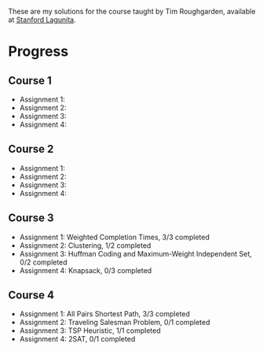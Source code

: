 These are my solutions for the course taught by Tim Roughgarden, available at [Stanford Lagunita](https://lagunita.stanford.edu/courses/course-v1:Engineering+Algorithms1+SelfPaced/about).

# Progress

## Course 1
- Assignment 1: 
- Assignment 2: 
- Assignment 3: 
- Assignment 4: 

## Course 2
- Assignment 1: 
- Assignment 2: 
- Assignment 3: 
- Assignment 4: 

## Course 3
- Assignment 1: Weighted Completion Times, 3/3 completed
- Assignment 2: Clustering, 1/2 completed
- Assignment 3: Huffman Coding and Maximum-Weight Independent Set, 0/2 completed
- Assignment 4: Knapsack, 0/3 completed

## Course 4
- Assignment 1: All Pairs Shortest Path, 3/3 completed 
- Assignment 2: Traveling Salesman Problem, 0/1 completed
- Assignment 3: TSP Heuristic, 1/1 completed
- Assignment 4: 2SAT, 0/1 completed